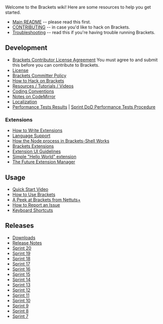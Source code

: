 Welcome to the Brackets wiki! Here are some resources to help you get started.

* [Main README](https://github.com/adobe/brackets/blob/master/README.md) -- please read this first.
* [CONTRIBUTING](https://github.com/adobe/brackets/blob/master/CONTRIBUTING.md) -- in case you'd like to hack on Brackets.
* [Troubleshooting](https://github.com/adobe/brackets/wiki/Troubleshooting) -- read this if you're having trouble running Brackets.

## Development

* [Brackets Contributor License Agreement](http://dev.brackets.io/brackets-contributor-license-agreement.html) You must agree to and submit this before you can contribute to Brackets.
* [License](https://github.com/adobe/brackets/blob/master/LICENSE)
* [Brackets Committer Policy](https://github.com/adobe/brackets/wiki/Brackets-Committer-Policy)
* [How to Hack on Brackets](https://github.com/adobe/brackets/wiki/How-to-Hack-on-Brackets)
* [Resources / Tutorials / Videos](https://github.com/adobe/brackets/wiki/Resources)
* [Coding Conventions](https://github.com/adobe/brackets/wiki/Brackets-Coding-Conventions)
* [Notes on CodeMirror](https://github.com/adobe/brackets/wiki/Notes-on-CodeMirror)
* [Localization](https://github.com/adobe/brackets/wiki/Localization)
* [Performance Tests Results](https://docs.google.com/spreadsheet/ccc?key=0Aras0diokeHxdEc5RGtOeVI0V0xGU3FPUXBuX3ZYTlE) | [Sprint DoD Performance Tests Procedure](https://github.com/adobe/brackets/wiki/Performance-Tests-Procedure)

### Extensions
* [How to Write Extensions](https://github.com/adobe/brackets/wiki/How-to-Write-Extensions)
* [Language Support](https://github.com/adobe/brackets/wiki/Language-Support)
* [How the Node process in Brackets-Shell Works](wiki/Brackets-Node-Process:-Overview-for-Developers)
* [Brackets Extensions](https://github.com/adobe/brackets/wiki/Brackets-Extensions)
* [Extension UI Guidelines](https://github.com/adobe/brackets/wiki/Extension-UI-Guidelines)
* [Simple "Hello World" extension](https://github.com/adobe/brackets/wiki/Simple-%22Hello-World%22-extension)
* [The Future Extension Manager](https://github.com/adobe/brackets/wiki/Research:-Extension-Management)

## Usage
* [Quick Start Video](http://www.youtube.com/watch?v=VKitqLpJtAY&feature=plcp)
* [How to Use Brackets](https://github.com/adobe/brackets/wiki/How-to-Use-Brackets)
* [A Peek at Brackets from Nettuts+](http://net.tutsplus.com/tutorials/tools-and-tips/a-peek-at-brackets/)
* [How to Report an Issue](https://github.com/adobe/brackets/wiki/How-to-Report-an-Issue)
* [Keyboard Shortcuts](https://github.com/adobe/brackets/wiki/Keyboard-Shortcuts)

## Releases

* [Downloads](http://download.brackets.io)
* [Release Notes](https://github.com/adobe/brackets/wiki/Release-Notes)
 * [Sprint 20](https://github.com/adobe/brackets/wiki/Release-Notes:-Sprint-20)
 * [Sprint 19](https://github.com/adobe/brackets/wiki/Release-Notes:-Sprint-19)
 * [Sprint 18](https://github.com/adobe/brackets/wiki/Release-Notes:-Sprint-18)
 * [Sprint 17](https://github.com/adobe/brackets/wiki/Release-Notes:-Sprint-17)
 * [Sprint 16](https://github.com/adobe/brackets/wiki/Release-Notes:-Sprint-16)
 * [Sprint 15](https://github.com/adobe/brackets/wiki/Release-Notes:-Sprint-15)
 * [Sprint 14](https://github.com/adobe/brackets/wiki/Release-Notes:-Sprint-14)
 * [Sprint 13](https://github.com/adobe/brackets/wiki/Release-Notes:-Sprint-13)
 * [Sprint 12](https://github.com/adobe/brackets/wiki/Release-Notes:-Sprint-12)
 * [Sprint 11](https://github.com/adobe/brackets/wiki/Release-Notes:-Sprint-11)
 * [Sprint 10](https://github.com/adobe/brackets/wiki/Release-Notes:-Sprint-10)
 * [Sprint 9](https://github.com/adobe/brackets/wiki/Release-Notes:-Sprint-9)
 * [Sprint 8](https://github.com/adobe/brackets/wiki/Release-Notes:-Sprint-8)
 * [Sprint 7](https://github.com/adobe/brackets/wiki/Release-Notes:-Sprint-7)